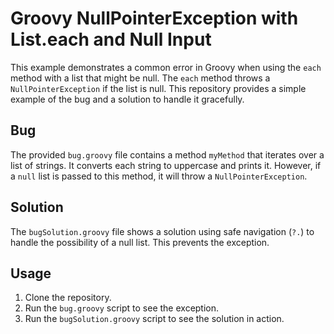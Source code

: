 # Groovy NullPointerException with List.each and Null Input

This example demonstrates a common error in Groovy when using the `each` method with a list that might be null.  The `each` method throws a `NullPointerException` if the list is null.  This repository provides a simple example of the bug and a solution to handle it gracefully.

## Bug

The provided `bug.groovy` file contains a method `myMethod` that iterates over a list of strings. It converts each string to uppercase and prints it. However, if a `null` list is passed to this method, it will throw a `NullPointerException`.

## Solution

The `bugSolution.groovy` file shows a solution using safe navigation (`?.`) to handle the possibility of a null list.  This prevents the exception.

## Usage

1. Clone the repository.
2. Run the `bug.groovy` script to see the exception.
3. Run the `bugSolution.groovy` script to see the solution in action.